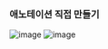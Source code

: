 ### 애노테이션 직접 만들기

![image](https://user-images.githubusercontent.com/40969203/104122154-b1e17d00-5386-11eb-9532-4c0e65e0eb63.png)
![image](https://user-images.githubusercontent.com/40969203/104122161-b73ec780-5386-11eb-9730-89227af9b0c5.png)

